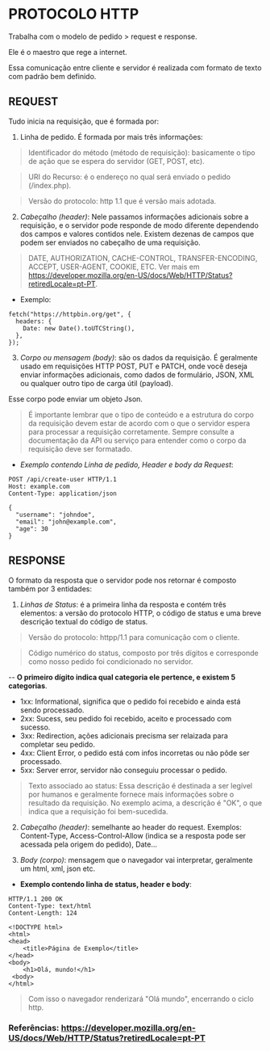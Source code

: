 # PROTOCOLO HTTP

Trabalha com o modelo de pedido > request e response.

Ele é o maestro que rege a internet.

Essa comunicação entre cliente e servidor é realizada com formato de texto com padrão bem definido.

## REQUEST

Tudo inicia na requisição, que é formada por:

1. Linha de pedido.
É formada por mais três informações:

> Identificador do método (método de requisição): basicamente o tipo de ação que se espera do servidor (GET, POST, etc).

> URI do Recurso: é o endereço no qual será enviado o pedido (/index.php).

> Versão do protocolo: http 1.1 que é versão mais adotada.

2. *Cabeçalho (header)*:
Nele passamos informações adicionais sobre a requisição, e o servidor pode responde de modo diferente dependendo dos campos e valores contidos nele. Existem dezenas de campos que podem ser enviados no cabeçalho de uma requisição. 

> DATE, AUTHORIZATION, CACHE-CONTROL, TRANSFER-ENCODING, ACCEPT, USER-AGENT, COOKIE, ETC. Ver mais em https://developer.mozilla.org/en-US/docs/Web/HTTP/Status?retiredLocale=pt-PT.

* Exemplo:
```
fetch("https://httpbin.org/get", {
  headers: {
    Date: new Date().toUTCString(),
  },
});
```

3. *Corpo ou mensagem (body)*: são os dados da requisição. 
É geralmente usado em requisições HTTP POST, PUT e PATCH, onde você deseja enviar informações adicionais, como dados de formulário, JSON, XML ou qualquer outro tipo de carga útil (payload).

Esse corpo pode enviar um objeto Json. 

> É importante lembrar que o tipo de conteúdo e a estrutura do corpo da requisição devem estar de acordo com o que o servidor espera para processar a requisição corretamente. Sempre consulte a documentação da API ou serviço para entender como o corpo da requisição deve ser formatado.

* *Exemplo contendo Linha de pedido, Header e body da Request*:

```
POST /api/create-user HTTP/1.1
Host: example.com
Content-Type: application/json

{
  "username": "johndoe",
  "email": "john@example.com",
  "age": 30
}
```

## RESPONSE
O formato da resposta que o servidor pode nos retornar é composto também por 3 entidades:

1. *Linhas de Status*: é a primeira linha da resposta e contém três elementos: a versão do protocolo HTTP, o código de status e uma breve descrição textual do código de status.

> Versão do protocolo: 	httpp/1.1 para comunicação com o cliente.

> Código numérico do status, composto por três dígitos e corresponde como nosso pedido foi condicionado no servidor.

-- **O primeiro dígito indica qual categoria ele pertence, e existem 5 categorias**.
- 1xx: Informational, significa que o pedido foi recebido e ainda está sendo processado.
- 2xx: Sucess, seu pedido foi recebido, aceito e processado com sucesso.
- 3xx: Redirection, ações adicionais precisma ser relaizada para completar seu pedido.
- 4xx: Client Error, o pedido está com infos incorretas ou não pôde ser processado.
- 5xx: Server error, servidor não conseguiu processar o pedido.

> Texto associado ao status: 
Essa descrição é destinada a ser legível por humanos e geralmente fornece mais informações sobre o resultado da requisição. No exemplo acima, a descrição é "OK", o que indica que a requisição foi bem-sucedida.

2. *Cabeçalho (header)*: semelhante ao header do request. Exemplos: Content-Type, Access-Control-Allow (indica se a resposta pode ser acessada pela origem do pedido), Date...

3. *Body (corpo)*: mensagem que o navegador vai interpretar, geralmente um html, xml, json etc.

* **Exemplo contendo linha de status, header e body**:
```
HTTP/1.1 200 OK
Content-Type: text/html
Content-Length: 124

<!DOCTYPE html>
<html>
<head>
    <title>Página de Exemplo</title>
</head>
<body>
    <h1>Olá, mundo!</h1>
 <body>
</html>
```
> Com isso o navegador renderizará "Olá mundo", encerrando o ciclo http.

### Referências: https://developer.mozilla.org/en-US/docs/Web/HTTP/Status?retiredLocale=pt-PT